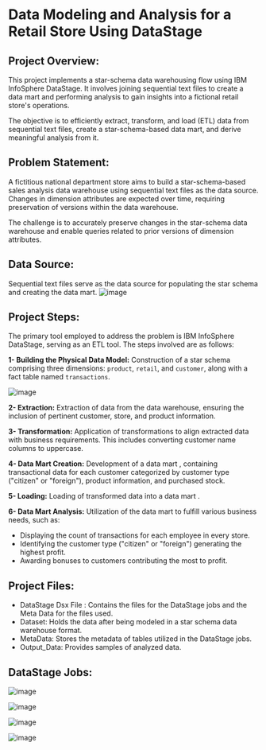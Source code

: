 
# Data Modeling and Analysis for a Retail Store Using DataStage

## Project Overview:

This project implements a star-schema data warehousing flow using IBM InfoSphere DataStage. It involves joining sequential text files to create a data mart and performing analysis to gain insights into a fictional retail store's operations.

The objective is to efficiently extract, transform, and load (ETL) data from sequential text files, create a star-schema-based data mart, and derive meaningful analysis from it.

## Problem Statement:

A fictitious national department store aims to build a star-schema-based sales analysis data warehouse using sequential text files as the data source. Changes in dimension attributes are expected over time, requiring preservation of versions within the data warehouse.

The challenge is to accurately preserve changes in the star-schema data warehouse and enable queries related to prior versions of dimension attributes.

## Data Source:

Sequential text files serve as the data source for populating the star schema and creating the data mart.
![image](https://github.com/ahmedatef2007/Retail-Store-Data-Modeling-and-Analysis-using-IBM-DataStage/assets/60139719/5791e119-6dbb-464f-8467-45c550bad4bd)


## Project Steps:

The primary tool employed to address the problem is IBM InfoSphere DataStage, serving as an ETL tool. The steps involved are as follows:

**1- Building the Physical Data Model:** Construction of a star schema comprising three dimensions: `product`, `retail`, and `customer`, along with a fact table named `transactions`.

![image](https://github.com/ahmedatef2007/Retail-Store-Data-Modeling-and-Analysis-using-IBM-DataStage/assets/60139719/c1c725a1-ee30-4a13-9048-0583663d5a95)



**2- Extraction:** Extraction of data from the data warehouse, ensuring the inclusion of pertinent customer, store, and product information.

**3- Transformation:** Application of transformations to align extracted data with business requirements. This includes converting customer name columns to uppercase.

**4- Data Mart Creation:** Development of a data mart , containing transactional data for each customer categorized by customer type ("citizen" or "foreign"), product information, and purchased stock.

**5- Loading:** Loading of transformed data into a data mart .

**6- Data Mart Analysis:** Utilization of the data mart to fulfill various business needs, such as:

- Displaying the count of transactions for each employee in every store.
- Identifying the customer type ("citizen" or "foreign") generating the highest profit.
- Awarding bonuses to customers contributing the most to profit.

## Project Files:

- DataStage Dsx File : Contains the files for the DataStage jobs and the Meta Data for the files used.
- Dataset: Holds the data after being modeled in a star schema data warehouse format.
- MetaData: Stores the metadata of tables utilized in the DataStage jobs.
- Output_Data: Provides samples of analyzed data.

## DataStage Jobs:

![image](https://github.com/ahmedatef2007/Retail-Store-Data-Modeling-and-Analysis-using-IBM-DataStage/assets/60139719/782b6801-a3c3-4e5b-bae1-c5f7053c7b78)

![image](https://github.com/ahmedatef2007/Retail-Store-Data-Modeling-and-Analysis-using-IBM-DataStage/assets/60139719/8de30892-5b0e-41f1-bf13-ff58b347d8bd)

![image](https://github.com/ahmedatef2007/Retail-Store-Data-Modeling-and-Analysis-using-IBM-DataStage/assets/60139719/928e623d-2bed-40d7-a298-ffce36f3eee0)

![image](https://github.com/ahmedatef2007/Retail-Store-Data-Modeling-and-Analysis-using-IBM-DataStage/assets/60139719/c2926563-a848-419a-a784-091260d809be)


